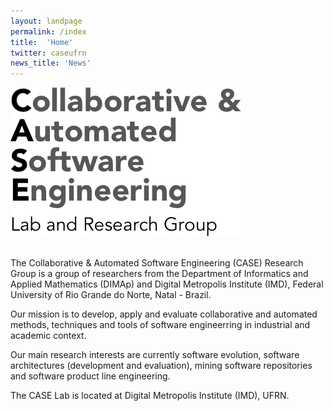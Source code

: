 ```yaml
---
layout: landpage
permalink: /index
title:  'Home'
twitter: caseufrn
news_title: 'News'
---
```

<div class="col-xs-12 col-sm-4">
    <img src="/images/mainLogo.png" class="img-responsive"/>
    &nbsp;<br/><br/>
</div>
<div class="col-xs-12 col-sm-8">
<p>
The Collaborative & Automated Software Engineering (CASE) Research Group is a group of researchers from the Department of Informatics and Applied Mathematics (DIMAp) and Digital Metropolis Institute (IMD), Federal University of Rio Grande do Norte, Natal - Brazil.
</p>
<p>
Our mission is to develop, apply and evaluate collaborative and automated methods, techniques and tools of software engineerring in industrial and academic context. 
</p>
<p>
Our main research interests are currently software evolution, software architectures (development and evaluation), mining software repositories and software product line engineering. 
</p>
<p>
The CASE Lab is located at Digital Metropolis Institute (IMD), UFRN.
</p>
</div>